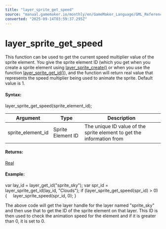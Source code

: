```yaml
---
title: "layer_sprite_get_speed"
source: "manual.gamemaker.io/monthly/en/GameMaker_Language/GML_Reference/Asset_Management/Rooms/Sprite_Layers/layer_sprite_get_speed.htm"
converted: "2025-09-14T03:59:37.295Z"
---
```


# layer\_sprite\_get\_speed

This function can be used to get the current speed multiplier value of the sprite element. You give the sprite element ID (which you get when you create a sprite element using [layer\_sprite\_create()](layer_sprite_create.md) or when you use the function [layer\_sprite\_get\_id()](layer_sprite_get_id.md)), and the function will return real value that represents the speed multiplier being used to animate the sprite. Default value is 1.

#### Syntax:

layer\_sprite\_get\_speed(sprite\_element\_id);

| Argument | Type | Description |
| --- | --- | --- |
| sprite_element_id | Sprite Element ID | The unique ID value of the sprite element to get the information from |

#### Returns:

[Real](../../../../../../../../GameMaker_Language/GML_Overview/Data_Types.md)

#### Example:

var lay\_id = layer\_get\_id("sprite\_sky");
var spr\_id = layer\_sprite\_get\_id(lay\_id, "Clouds");
if (layer\_sprite\_get\_speed(spr\_id) > 0)
{
    layer\_sprite\_speed(spr\_id, 0);
}

The above code will get the layer handle for the layer named "sprite\_sky" and then use that to get the ID of the sprite element on that layer. This ID is then used to check the animation speed for the element and if it is greater than 0, it is set to 0.